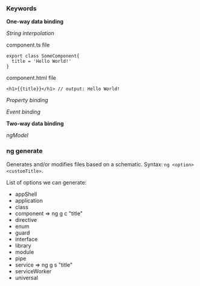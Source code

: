 
### Keywords

**One-way data binding**


*String interpolation*

component.ts file
```
export class SomeComponent{
  title = 'Hello World!'
}
```
component.html file
```
<h1>{{title}}</h1> // output: Hello World!
```

*Property binding*


*Event binding*


**Two-way data binding**

*ngModel*


### ng generate

Generates and/or modifies files based on a schematic. Syntax: ```ng <option> <customTitle>```.

List of options we can generate:
* appShell
* application
* class
* component => ng g c "title"
* directive
* enum
* guard
* interface
* library
* module
* pipe
* service => ng g s "title"
* serviceWorker
* universal
